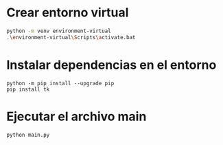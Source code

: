 # Crear entorno virtual
```bash
python -m venv environment-virtual
.\environment-virtual\Scripts\activate.bat
```

# Instalar dependencias en el entorno
```
python -m pip install --upgrade pip
pip install tk
```

# Ejecutar el archivo main
```
python main.py
```
